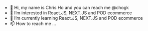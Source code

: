 - 👋 Hi, my name is Chris Ho and you can reach me @chogk
- 👀 I’m interested in React.JS, NEXT.JS and POD ecommerce
- 🌱 I’m currently learning React.JS, NEXT.JS and POD ecommerce
- 📫 How to reach me ...

<!---
chogk/chogk is a ✨ special ✨ repository because its `README.md` (this file) appears on your GitHub profile.
You can click the Preview link to take a look at your changes.
--->
